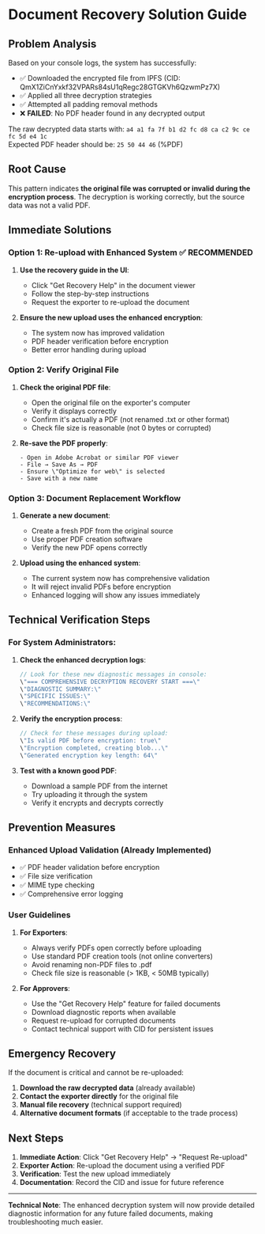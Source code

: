 # Document Recovery Solution Guide

## Problem Analysis

Based on your console logs, the system has successfully:
- ✅ Downloaded the encrypted file from IPFS (CID: QmX1ZiCnYxkf32VPARs84sU1qRegc28GTGKVh6QzwmPz7X)
- ✅ Applied all three decryption strategies
- ✅ Attempted all padding removal methods
- ❌ **FAILED**: No PDF header found in any decrypted output

The raw decrypted data starts with: `a4 a1 fa 7f b1 d2 fc d8 ca c2 9c ce fc 5d e4 1c`  
Expected PDF header should be: `25 50 44 46` (%PDF)

## Root Cause

This pattern indicates **the original file was corrupted or invalid during the encryption process**. The decryption is working correctly, but the source data was not a valid PDF.

## Immediate Solutions

### Option 1: Re-upload with Enhanced System ✅ **RECOMMENDED**

1. **Use the recovery guide in the UI**:
   - Click \"Get Recovery Help\" in the document viewer
   - Follow the step-by-step instructions
   - Request the exporter to re-upload the document

2. **Ensure the new upload uses the enhanced encryption**:
   - The system now has improved validation
   - PDF header verification before encryption
   - Better error handling during upload

### Option 2: Verify Original File

1. **Check the original PDF file**:
   - Open the original file on the exporter's computer
   - Verify it displays correctly
   - Confirm it's actually a PDF (not renamed .txt or other format)
   - Check file size is reasonable (not 0 bytes or corrupted)

2. **Re-save the PDF properly**:
   ```
   - Open in Adobe Acrobat or similar PDF viewer
   - File → Save As → PDF
   - Ensure \"Optimize for web\" is selected
   - Save with a new name
   ```

### Option 3: Document Replacement Workflow

1. **Generate a new document**:
   - Create a fresh PDF from the original source
   - Use proper PDF creation software
   - Verify the new PDF opens correctly

2. **Upload using the enhanced system**:
   - The current system now has comprehensive validation
   - It will reject invalid PDFs before encryption
   - Enhanced logging will show any issues immediately

## Technical Verification Steps

### For System Administrators:

1. **Check the enhanced decryption logs**:
   ```javascript
   // Look for these new diagnostic messages in console:
   \"=== COMPREHENSIVE DECRYPTION RECOVERY START ===\"
   \"DIAGNOSTIC SUMMARY:\"
   \"SPECIFIC ISSUES:\"
   \"RECOMMENDATIONS:\"
   ```

2. **Verify the encryption process**:
   ```javascript
   // Check for these messages during upload:
   \"Is valid PDF before encryption: true\"
   \"Encryption completed, creating blob...\"
   \"Generated encryption key length: 64\"
   ```

3. **Test with a known good PDF**:
   - Download a sample PDF from the internet
   - Try uploading it through the system
   - Verify it encrypts and decrypts correctly

## Prevention Measures

### Enhanced Upload Validation (Already Implemented)

- ✅ PDF header validation before encryption
- ✅ File size verification
- ✅ MIME type checking
- ✅ Comprehensive error logging

### User Guidelines

1. **For Exporters**:
   - Always verify PDFs open correctly before uploading
   - Use standard PDF creation tools (not online converters)
   - Avoid renaming non-PDF files to .pdf
   - Check file size is reasonable (> 1KB, < 50MB typically)

2. **For Approvers**:
   - Use the \"Get Recovery Help\" feature for failed documents
   - Download diagnostic reports when available
   - Request re-upload for corrupted documents
   - Contact technical support with CID for persistent issues

## Emergency Recovery

If the document is critical and cannot be re-uploaded:

1. **Download the raw decrypted data** (already available)
2. **Contact the exporter directly** for the original file
3. **Manual file recovery** (technical support required)
4. **Alternative document formats** (if acceptable to the trade process)

## Next Steps

1. **Immediate Action**: Click \"Get Recovery Help\" → \"Request Re-upload\"
2. **Exporter Action**: Re-upload the document using a verified PDF
3. **Verification**: Test the new upload immediately
4. **Documentation**: Record the CID and issue for future reference

---

**Technical Note**: The enhanced decryption system will now provide detailed diagnostic information for any future failed documents, making troubleshooting much easier.
